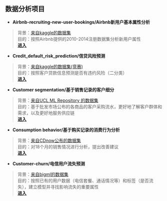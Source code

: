 ## 数据分析项目





- **Airbnb-recruiting-new-user-bookings/Airbnb新用户基本属性分析**
> 背景：[来自kaggle的数据集](https://www.kaggle.com/c/airbnb-recruiting-new-user-bookings)  
> 目的：按照Airbnb提供的2010-2014注册数据集分析新用户属性  
> [**进入**](https://github.com/kevinnate/Project/tree/master/Airbnb%20New%20User%20Bookings)  

- **Credit_default_risk_prediction/信贷风险预测**
> 背景：[来自kaggle的数据集(竞赛)](https://www.kaggle.com/c/home-credit-default-risk)  
> 目的：按照客户贷款信息预测是否有违约风险（二分类）  
> [**进入**](https://github.com/kevinnate/Project/tree/master/Credit_default_risk_prediction)  
- **Customer segmentation/基于销售记录的客户细分**
>背景：[来自UCL ML Repository 的数据集](https://archive.ics.uci.edu/ml/datasets/Wholesale+customers)  
>目的：基于批发市场公布的各商品的客户采购流水，更好地了解客户群体和需求，以及更好地服务供应链  
>[**进入**](https://github.com/kevinnate/Project/tree/master/Customer%20Segmentation)  
- **Consumption behavior/基于购买记录的消费行为分析**
>背景：[来自CDnow公布的数据集](http://www.brucehardie.com/notes/026/)  
>目的：对18个月的销售情况进行分析，提出改善建议  
>[**进入**](https://github.com/kevinnate/Project/tree/master/customer)

- **Customer-churn/电信用户流失预测**
>背景：[来自bigml的数据集](https://bigml.com/dashboard/source/5cbc2f40eba31d2ac70033e1)  
>目的：按照已有的用户数据（电信套餐、通话情况等）和标签（是否流失），建立模型并寻找影响流失的重要属性  
>[**进入**](https://github.com/kevinnate/Project/tree/master/customer-churn)



